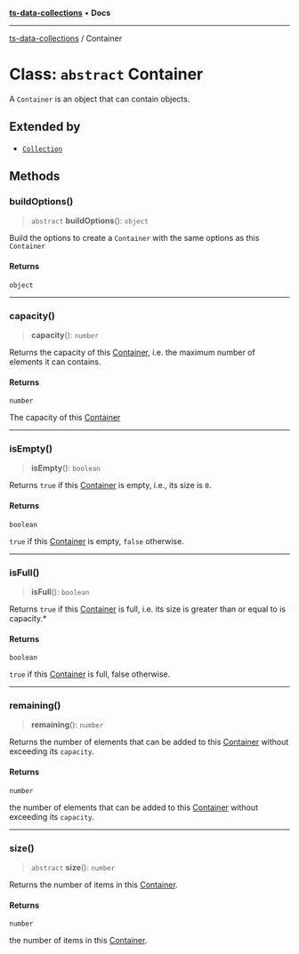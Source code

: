 [**ts-data-collections**](../README.md) • **Docs**

---

[ts-data-collections](../README.md) / Container

# Class: `abstract` Container

A `Container` is an object that can contain objects.

## Extended by

- [`Collection`](Collection.md)

## Methods

### buildOptions()

> `abstract` **buildOptions**(): `object`

Build the options to create a `Container` with the same options as this `Container`

#### Returns

`object`

---

### capacity()

> **capacity**(): `number`

Returns the capacity of this [Container](Container.md), i.e. the maximum
number of elements it can contains.

#### Returns

`number`

The capacity of this [Container](Container.md)

---

### isEmpty()

> **isEmpty**(): `boolean`

Returns `true` if this [Container](Container.md) is empty, i.e., its size is `0`.

#### Returns

`boolean`

`true` if this [Container](Container.md) is empty, `false` otherwise.

---

### isFull()

> **isFull**(): `boolean`

Returns `true` if this [Container](Container.md) is full, i.e. its size is greater than or equal to is capacity.\*

#### Returns

`boolean`

`true` if this [Container](Container.md) is full, false otherwise.

---

### remaining()

> **remaining**(): `number`

Returns the number of elements that can be added to this
[Container](Container.md) without exceeding its `capacity`.

#### Returns

`number`

the number of elements that can be added to this [Container](Container.md) without exceeding its `capacity`.

---

### size()

> `abstract` **size**(): `number`

Returns the number of items in this [Container](Container.md).

#### Returns

`number`

the number of items in this [Container](Container.md).

